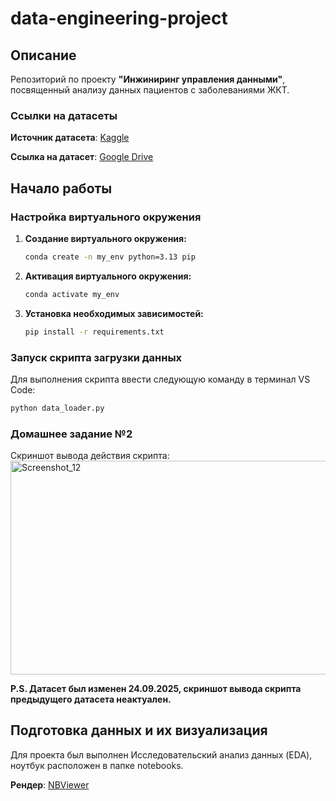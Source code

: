 # data-engineering-project

## Описание

Репозиторий по проекту **"Инжиниринг управления данными"**, посвященный анализу данных пациентов с заболеваниями ЖКТ.  

### Ссылки на датасеты

**Источник датасета**: [Kaggle](https://www.kaggle.com/datasets/amanik000/gastrointestinal-disease-dataset)

**Ссылка на датасет**: [Google Drive](https://drive.google.com/file/d/1yQeGe-12L8FFZ-cdwGnRZm_LrzdKrN4J/view?usp=sharing)  

## Начало работы

### Настройка виртуального окружения

1. **Создание виртуального окружения:**
   ```bash
   conda create -n my_env python=3.13 pip
   ```

2. **Активация виртуального окружения:**
  
   ```bash
   conda activate my_env
   ```

3. **Установка необходимых зависимостей:**
   ```bash
   pip install -r requirements.txt
   ```

### Запуск скрипта загрузки данных

Для выполнения скрипта ввести следующую команду в терминал VS Code:

```bash
python data_loader.py
```

### Домашнее задание №2

Скриншот вывода действия скрипта:
<img width="820" height="342" alt="Screenshot_12" src="https://github.com/user-attachments/assets/cbdae811-74a9-4808-9ade-eb8bbd82faa9" />

**P.S. Датасет был изменен 24.09.2025, скриншот вывода скрипта предыдущего датасета неактуален.**

## Подготовка данных и их визуализация

Для проекта был выполнен Исследовательский анализ данных (EDA), ноутбук расположен в папке notebooks.

**Рендер**: [NBViewer](https://nbviewer.org/github/valyakrivko/data-engineering-project/blob/main/notebooks/EDA.ipynb)
